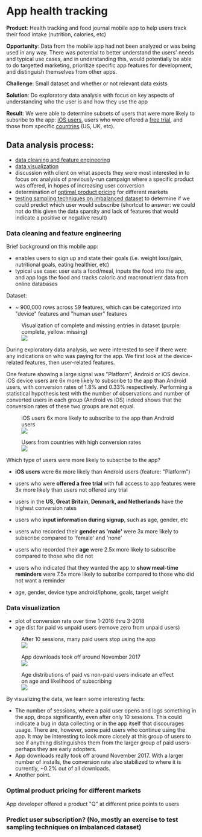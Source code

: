 # App health tracking

**Product**: Health tracking and food journal mobile app to help users track their food intake (nutrition, calories, etc)

**Opportunity**: Data from the mobile app had not been analyzed or was being used in any way. There was potential to better understand the users' needs and typical use cases, and in understanding this, would potentially be able to do targetted marketing, prioritize specific app features for development, and distinguish themselves from other apps.

**Challenge**: Small dataset and whether or not relevant data exists

**Solution**: Do exploratory data analysis with focus on key aspects of understanding who the user is and how they use the app

**Result**: We were able to determine subsets of users that were more likely to subsribe to the app: [iOS users](#iOS-users), users who were offered a [free trial](#offer-free), and those from specific [countries](#UICulture) (US, UK, etc).

## Data analysis process:
- [data cleaning and feature engineering](#data-clean-feature-eng)
- [data visualization](#data-viz)
- discussion with client on what aspects they were most interested in to focus on: analysis of previously-run campaign where a specific product was offered, in hopes of increasing user conversion
- determination of [optimal product pricing](#opt-price) for different markets
- [testing sampling techniques on imbalanced dataset](#test-techniques) to determine if we could predict which user would subscribe (shortcut to answer: we could not do this given the data sparsity and lack of features that would indicate a positive or negative result)


### <a name="data-clean-feature-eng"></a>Data cleaning and feature engineering

Brief background on this mobile app:
- enables users to sign up and state their goals (i.e. weight loss/gain, nutritional goals, eating healthier, etc)
- typical use case: user eats a food/meal, inputs the food into the app, and app logs the food and tracks caloric and macronutrient data from online databases

Dataset:
- ~ 900,000 rows across 59 features, which can be categorized into "device" features and "human user" features

<figure>
  <figcaption>Visualization of complete and missing entries in dataset (purple: complete, yellow: missing)</figcaption>
  <img src='Images/dataset_viz.png' width:"120px">
</figure>

During exploratory data analysis, we were interested to see if there were any indications on who was paying for the app. We first look at the device-related features, then user-related features.

<a name="iOS-users"></a> One feature showing a large signal was "Platform", Android or iOS device. iOS device users are 6x more likely to subscribe to the app than Android users, with conversion rates of 1.8% and 0.33% respectively. Performing a statistical hypothesis test with the number of observations and number of converted users in each group (Android vs iOS) indeed shows that the conversion rates of these two groups are not equal.

<figure>
  <figcaption>iOS users 6x more likely to subscribe to the app than Android users</figcaption>
  <img src='Images/platform_pivot.png'>
</figure>

<figure>
  <figcaption>Users from countries with high conversion rates</figcaption>
  <img src='Images/UICulture_pivot.png'>
</figure>

Which type of users were more likely to subscribe to the app? <a name="offer-free"></a> <a name="UICulture"></a>
- **iOS users** were 6x more likely than Android users (feature: "Platform")
- users who were **offered a free trial** with full access to app features were 3x more likely than users not offered any trial
- users in the **US, Great Britain, Denmark, and Netherlands** have the highest conversion rates
- users who **input information during signup**, such as age, gender, etc
- users who recorded their **gender as 'male'** were 3x more likely to subscribe compared to 'female' and 'none'
- users who recorded their **age** were 2.5x more likely to subscribe compared to those who did not
- users who indicated that they wanted the app to **show meal-time reminders** were 7.5x more likely to subsribe compared to those who did not want a reminder

- age, gender, device type android/iphone, goals, target weight

### <a name="data-viz"></a>Data visualization

- plot of conversion rate over time 1-2016 thru 3-2018
- age dist for paid vs unpaid users (remove zero from unpaid users)

<figure>
  <figcaption>After 10 sessions, many paid users stop using the app</figcaption>
  <img src='Images/sessions_plot.png'>
</figure>

<figure>
  <figcaption>App downloads took off around November 2017</figcaption>
  <img src='Images/installs_conversion_all.png'>
</figure>

<figure>
  <figcaption>Age distributions of paid vs non-paid users indicate an effect on age and likelihood of subscribing</figcaption>
  <img src='Images/paidvsnonpaidusers.png'>
</figure>

By visualizing the data, we learn some interesting facts:
- The number of sessions, where a paid user opens and logs something in the app, drops significantly, even after only 10 sessions. This could indicate a bug in data collecting or in the app itself that discourages usage. There are, however, some paid users who continue using the app. It may be interesting to look more closely at this group of users to see if anything distinguishes them from the larger group of paid users- perhaps they are early adopters.
- App downloads really took off around November 2017. With a larger number of installs, the conversion rate also stabilized to where it is currently, ~0.2% out of all downloads.
- Another point.

### <a name="opt-price"></a>Optimal product pricing for different markets

App developer offered a product "Q" at different price points to users

### <a name="test-techniques"></a>Predict user subscription? (No, mostly an exercise to test sampling techniques on imbalanced dataset)